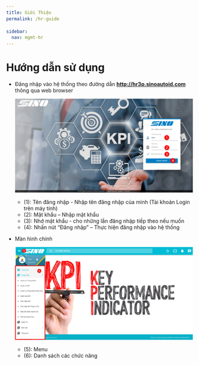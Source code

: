 ```yaml
---
title: Giới Thiệu
permalink: /hr-guide

sidebar:
  nav: mgmt-hr
---
```

Hướng dẫn sử dụng
========================
* Đăng nhập vào hệ thống theo đường dẫn **http://hr3p.sinoautoid.com** thông qua web browser

    ![](assets/LogInLogOut/login.png)

    * (1): Tên đăng nhập - Nhập tên đăng nhập của mình (Tài khoản Login trên máy tính)
    * (2): Mật khẩu – Nhập mật khẩu
    * (3): Nhớ mật khẩu -  cho những lần đăng nhập tiếp theo nếu muốn
    * (4): Nhấn nút “Đăng nhập” – Thực hiện đăng nhập vào hệ thống

* Màn hình chính

    ![](assets/LogInLogOut/mainformhruser.png)

    * (5): Menu
    * (6): Danh sách các chức năng



